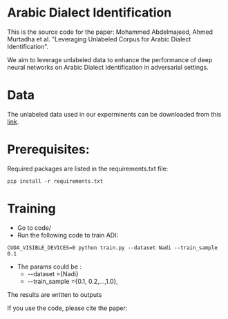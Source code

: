  
 # Arabic Dialect Identification 

 This is the source code for the paper: Mohammed Abdelmajeed, Ahmed Murtadha et al. "Leveraging Unlabeled Corpus for Arabic Dialect Identification". 
 
 We aim to leverage unlabeled data to enhance the performance of deep neural networks on Arabic Dialect Identification in adversarial settings.
 

# Data



The unlabeled data used in our experminents can be downloaded from this [link](https://drive.google.com/file/d/1NYm5CVXK7vqn-Nf8rnin-4iAxWeJcKVv/view?usp=sharing). 


# Prerequisites:
Required packages are listed in the requirements.txt file:

```
pip install -r requirements.txt
```
# Training

*  Go to code/         
*  Run the following code to train ADI:
```
CUDA_VISIBLE_DEVICES=0 python train.py --dataset Nadi --train_sample 0.1
```

- The params could be :
    - --dataset =\{Nadi\}
    - --train_sample ={0.1, 0.2,...,1.0},

The results are written to outputs



If you use the code,  please cite the paper: 
 ```
```
